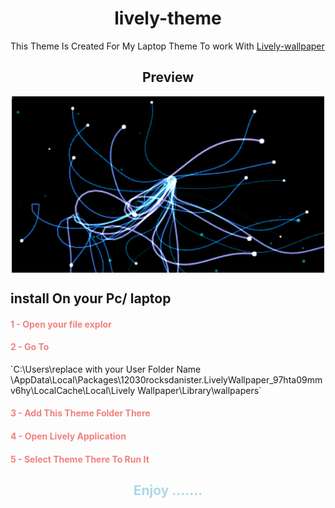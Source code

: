 
<h1 style="text-align: center;">lively-theme</h1>

<p>
This Theme Is Created For My Laptop Theme
To work With  <a href="https://www.rocksdanister.com/lively/" target="_blank" >Lively-wallpaper</a>
</p>

<h2 style="text-align: center;"> Preview </h2>
<div style ="display: flex; align-items: center; justify-content: center;">
<img src="./img/preview.gif" width="500px" />
</div>

## install On your Pc/ laptop

<h4 style="color: lightcoral;">1 - Open your file explor</h4>
<h4 style="color: lightcoral;">2 - Go To </h4>`C:\Users\replace with your User Folder Name \AppData\Local\Packages\12030rocksdanister.LivelyWallpaper_97hta09mmv6hy\LocalCache\Local\Lively Wallpaper\Library\wallpapers`

<h4 style="color: lightcoral;">3 - Add This Theme Folder There </h4>
<h4 style="color: lightcoral;">4 - Open Lively Application </h4>
 <h4 style="color: lightcoral;">5 - Select Theme There To Run It </h4>
<h2 style="color: lightblue; text-align: center;"> Enjoy .......</h2>
